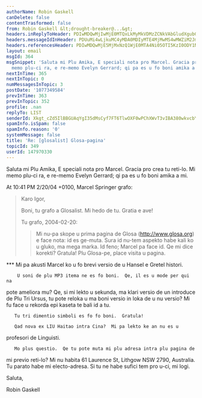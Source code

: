```yaml
---
authorName: Robin Gaskell
canDelete: false
contentTrasformed: false
from: Robin Gaskell &lt;drought-breaker@...&gt;
headers.inReplyToHeader: PDIwMDQwMjIwMjE0MTQxLkMyMkVDMzZCNkVAbGludXgubG9jYWw+
headers.messageIdInHeader: PDUuMi4wLjkuMC4yMDA0MDIyMTE4MjMwMS4wMWZiM2JmMEBwYWNpZmljLm5ldC5hdT4=
headers.referencesHeader: PDIwMDQwMjE5MjMxNzQ1WjE0MTA4Ni05OTI5KzI0ODY1NUBrcHMxLnRlc3Qub25ldC5wbD4=
layout: email
msgId: 364
msgSnippet: 'Saluta mi Plu Amika, E speciali nota pro Marcel. Gracia pro crea tu reti-lo.  Mi
  memo plu-ci ra, e re-memo Evelyn Gerrard; qi pa es u fo boni amika a mi. ... '
nextInTime: 365
nextInTopic: 0
numMessagesInTopic: 3
postDate: '1077349584'
prevInTime: 363
prevInTopic: 352
profile: .nan
replyTo: LIST
senderId: Xkgt_cZd5IlBBGUAqYgI35dMsCyf7FT6TlwOXF0wPChXWvT3vIBA380wkvcbYezScNaYrD6j1_rnN8q0G8EF4BcljelQMDAz7X27wF_4xKVqTIxxYw
spamInfo.isSpam: false
spamInfo.reason: '0'
systemMessage: false
title: 'Re: [glosalist] Glosa-pagina'
topicId: 349
userId: 147970330
---
```


Saluta mi Plu Amika,
     E speciali nota pro Marcel.
     Gracia pro crea tu reti-lo.  Mi memo plu-ci ra, e re-memo Evelyn 
Gerrard; qi pa es u fo boni amika a mi.

At 10:41 PM 2/20/04 +0100, Marcel Springer grafo:

>Karo Igor,
>
>Boni, tu grafo a Glosalist.  Mi hedo de tu.  Gratia e ave!
>
>Tu grafo, 2004-02-20:
>  > Mi nu-pa skope u prima pagina de Glosa (http://www.glosa.org) e
>  > face nota: id es ge-muta. Sura id nu-tem aspekto habe kali ko u
>  > gluko, ma mega marka. Id feno; Marcel pa face id. Qe mi dice
>  > korekti?  Gratula! Plu Glosa-pe, place visita u pagina.

***   Mi pa akusti Marcel ko u fo brevi versio de u Hansel e Gretel histori.

        U soni de plu MP3 itema ne es fo boni.  Qe, il es u mode per qui na 
pote ameliora mu?  Qe, si mi lekto u sekunda, ma klari versio de un 
introduce de Plu Tri Ursus, tu pote reloka u ma boni versio in loka de u nu 
versio?  Mi fu face u rekorda epi kaseta te bali id a tu.

       Tu tri dimentio simboli es fo fo boni.  Gratula!

       Qad nova ex LIU Haitao intra Cina?  Mi pa lekto ke an nu es u 
profesori de Linguisti.

       Mo plus questio.  Qe tu pote muta mi plu adresa intra plu pagina de 
mi previo reti-lo?  Mi nu habita  61 Laurence St, Lithgow NSW 2790, 
Australia. Tu parato habe mi electo-adresa.  Si tu ne habe sufici tem pro 
u-ci, mi logi.

Saluta,

Robin Gaskell 




